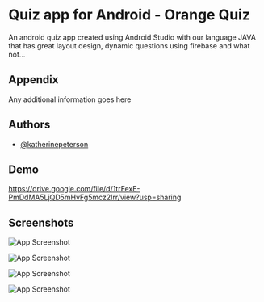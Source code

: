 # Quiz app for Android - Orange Quiz

An android quiz app created using Android Studio with our language JAVA that has great layout design, dynamic questions using firebase and what not...



## Appendix

Any additional information goes here


## Authors

- [@katherinepeterson](https://www.github.com/octokatherine)


## Demo

https://drive.google.com/file/d/1trFexE-PmDdMA5LjQD5mHvFg5mcz2Irr/view?usp=sharing
## Screenshots

![App Screenshot](https://drive.google.com/file/d/1trFexE-PmDdMA5LjQD5mHvFg5mcz2Irr/view?usp=sharing)


![App Screenshot](https://via.placeholder.com/380x700?text=App+Screenshot+Here)


![App Screenshot](https://via.placeholder.com/380x700?text=App+Screenshot+Here)


![App Screenshot](https://drive.google.com/file/d/1trFexE-PmDdMA5LjQD5mHvFg5mcz2Irr/view?usp=sharing)
